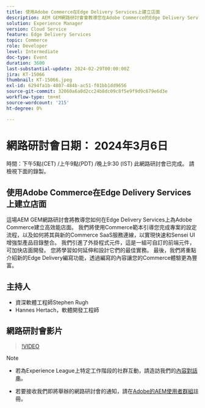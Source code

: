 ```yaml
---
title: 使用Adobe Commerce在Edge Delivery Services上建立店面
description: AEM GEM網路研討會會教導您在Adobe Commerce的Edge Delivery Services上建立高效能店面，內容包括專案設定、Commerce SaaS整合、可自訂的前端元件，以及可增強Commerce體驗的新撰寫功能。
solution: Experience Manager
version: Cloud Service
feature: Edge Delivery Services
topic: Commerce
role: Developer
level: Intermediate
doc-type: Event
duration: 3600
last-substantial-update: 2024-02-29T00:00:00Z
jira: KT-15066
thumbnail: KT-15066.jpeg
exl-id: 6294fa1b-4807-484b-ac51-f01bb1dd9656
source-git-commit: 32060a6a0d2cc24b8dc09c8f5e9f9d9c679e6d3e
workflow-type: tm+mt
source-wordcount: '215'
ht-degree: 0%

---
```


# 網路研討會日期： 2024年3月6日

時間：下午5點(CET) /上午9點(PDT) /晚上9:30 (IST)
此網路研討會已完成。 請檢視下面的錄製。

## 使用Adobe Commerce在Edge Delivery Services上建立店面

這場AEM GEM網路研討會將教導您如何在Edge Delivery Services上為Adobe Commerce建立高效能店面。 我們將使用Commerce範本引導您完成專案的設定流程，以及如何將其與新的Commerce SaaS服務連線，以實現快速和Sensei UI增強型產品目錄整合。 我們引進了外掛程式元件，這是一組可自訂的前端元件，可加快店面開發。 您將學習如何延伸和設計它們的最佳實務。 最後，我們將重點介紹新的Edge Delivery編寫功能，透過編寫的內容讓您的Commerce體驗更為豐富。

## 主持人

* 資深軟體工程師Stephen Rugh
* Hannes Hertach，軟體開發工程師

## 網路研討會影片

>[!VIDEO](https://video.tv.adobe.com/v/3427729)

>[!NOTE]
> 
>* 若為Experience League上特定工作階段的社群互動，請造訪我們的[內容對話串](https://adobe.ly/48m4dEm)。
>
>* 若要接收我們即將舉辦的網路研討會的通知，請在[Adobe的AEM使用者群組](https://aem-augs.adobe.com/)註冊。
